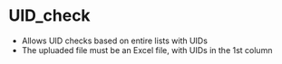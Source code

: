# UID_check

- Allows UID checks based on entire lists with UIDs
- The upluaded file must be an Excel file, with UIDs in the 1st column